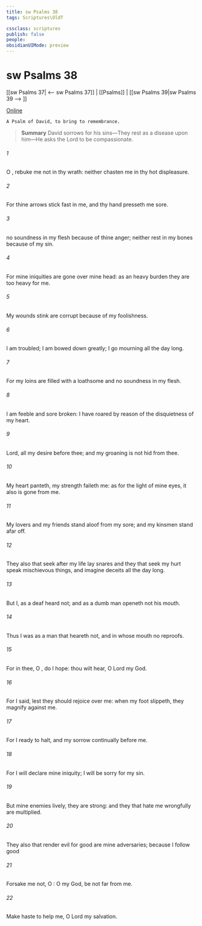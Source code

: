 ```yaml
---
title: sw Psalms 38
tags: Scriptures\OldT

cssclass: scriptures
publish: false
people:
obsidianUIMode: preview
---
```


# sw Psalms 38
[[sw Psalms 37| <-- sw Psalms 37]] | [[Psalms]] | [[sw Psalms 39|sw Psalms 39 --> ]]

[Online](https://churchofjesuschrist.org/study/scriptures/ot/ps/38?lang=eng)

```
A Psalm of David, to bring to remembrance.
```

> __Summary__
David sorrows for his sins—They rest as a disease upon him—He asks the Lord to be compassionate.

###### 1 
O , rebuke me not in thy wrath: neither chasten me in thy hot displeasure.

###### 2 
For thine arrows stick fast in me, and thy hand presseth me sore.

###### 3 
 no soundness in my flesh because of thine anger; neither  rest in my bones because of my sin.

###### 4 
For mine iniquities are gone over mine head: as an heavy burden they are too heavy for me.

###### 5 
My wounds stink  are corrupt because of my foolishness.

###### 6 
I am troubled; I am bowed down greatly; I go mourning all the day long.

###### 7 
For my loins are filled with a loathsome  and  no soundness in my flesh.

###### 8 
I am feeble and sore broken: I have roared by reason of the disquietness of my heart.

###### 9 
Lord, all my desire  before thee; and my groaning is not hid from thee.

###### 10 
My heart panteth, my strength faileth me: as for the light of mine eyes, it also is gone from me.

###### 11 
My lovers and my friends stand aloof from my sore; and my kinsmen stand afar off.

###### 12 
They also that seek after my life lay snares  and they that seek my hurt speak mischievous things, and imagine deceits all the day long.

###### 13 
But I, as a deaf  heard not; and  as a dumb man  openeth not his mouth.

###### 14 
Thus I was as a man that heareth not, and in whose mouth  no reproofs.

###### 15 
For in thee, O , do I hope: thou wilt hear, O Lord my God.

###### 16 
For I said,  lest  they should rejoice over me: when my foot slippeth, they magnify  against me.

###### 17 
For I  ready to halt, and my sorrow  continually before me.

###### 18 
For I will declare mine iniquity; I will be sorry for my sin.

###### 19 
But mine enemies  lively,  they are strong: and they that hate me wrongfully are multiplied.

###### 20 
They also that render evil for good are mine adversaries; because I follow  good 

###### 21 
Forsake me not, O : O my God, be not far from me.

###### 22 
Make haste to help me, O Lord my salvation.

